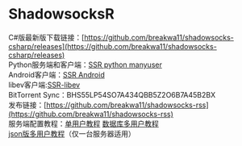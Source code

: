 # ShadowsocksR #

C#版最新版下载链接：[https://github.com/breakwa11/shadowsocks-csharp/releases](https://github.com/breakwa11/shadowsocks-csharp/releases)  
Python服务端和客户端：[SSR python manyuser](https://github.com/breakwa11/shadowsocks/tree/manyuser)  
Android客户端：[SSR Android](https://github.com/KagayamaKaede/ShadowsocksRDroid/releases)  
libev客户端:[SSR-libev](https://github.com/breakwa11/shadowsocks-libev)  
BitTorrent Sync：BHS55LP54SO7A434QBB5Z2O6B7A45B2BX  
发布链接：[https://github.com/breakwa11/shadowsocks-rss](https://github.com/breakwa11/shadowsocks-rss)  
服务端配置教程：[单用户教程](https://github.com/breakwa11/shadowsocks-rss/wiki/Server-Setup) 
[数据库多用户教程](https://github.com/breakwa11/shadowsocks-rss/wiki/Server-Setup(manyuser-with-mysql))  
[json版多用户教程](https://github.com/breakwa11/shadowsocks-rss/wiki/Server-Setup(manyuser-with-mudbjson))（仅一台服务器适用）

